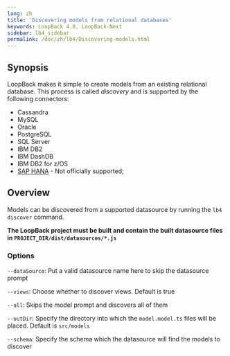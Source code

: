 ```yaml
---
lang: zh
title: 'Discovering models from relational databases'
keywords: LoopBack 4.0, LoopBack-Next
sidebar: lb4_sidebar
permalink: /doc/zh/lb4/Discovering-models.html
---
```


## Synopsis

LoopBack makes it simple to create models from an existing relational database.
This process is called _discovery_ and is supported by the following connectors:

- Cassandra
- MySQL
- Oracle
- PostgreSQL
- SQL Server
- IBM DB2
- IBM DashDB
- IBM DB2 for z/OS
- [SAP HANA](https://www.npmjs.org/package/loopback-connector-saphana) - Not
  officially supported;

## Overview

Models can be discovered from a supported datasource by running the
`lb4 discover` command.

**The LoopBack project must be built and contain the built datasource files in
`PROJECT_DIR/dist/datasources/*.js`**

### Options

`--dataSource`: Put a valid datasource name here to skip the datasource prompt

`--views`: Choose whether to discover views. Default is true

`--all`: Skips the model prompt and discovers all of them

`--outDir`: Specify the directory into which the `model.model.ts` files will be
placed. Default is `src/models`

`--schema`: Specify the schema which the datasource will find the models to
discover

